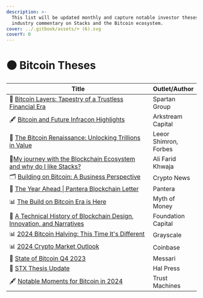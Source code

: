 ```yaml
---
description: >-
  This list will be updated monthly and capture notable investor theses or
  industry commentary on Stacks and the Bitcoin ecosystem.
cover: ../.gitbook/assets/+ (6).svg
coverY: 0
---
```


# 🟠 Bitcoin Theses

<table><thead><tr><th width="564">Title</th><th>Outlet/Author</th></tr></thead><tbody><tr><td>📙 <a href="https://bitcoinlayersreport.com/">Bitcoin Layers: Tapestry of a Trustless Financial Era</a></td><td>Spartan Group</td></tr><tr><td>🖋️ <a href="https://arkstreamcapital.medium.com/arkstream-capital-bitcoin-and-future-infracon-highlights-b9b3ac4777cd">Bitcoin and Future Infracon Highlights</a></td><td>Arkstream Capital</td></tr><tr><td>💭 <a href="https://www.forbes.com/sites/leeorshimron/2024/08/13/the-bitcoin-renaissance-unlocking-trillions-in-value/">The Bitcoin Renaissance: Unlocking Trillions in Value</a></td><td>Leeor Shimron, Forbes</td></tr><tr><td>💭<a href="https://www.linkedin.com/pulse/my-journey-blockchain-ecosystem-why-do-i-like-stacks-ali-farid-khwaja-wkybf?ref=stacksblog">My journey with the Blockchain Ecosystem and why do I like Stacks?</a></td><td>Ali Farid Khwaja</td></tr><tr><td>🗂️ <a href="https://cryptonews.com/news/building-on-bitcoin-a-business-perspective.htm">Building on Bitcoin: A Business Perspective</a></td><td>Crypto News </td></tr><tr><td>🌱 <a href="https://panteracapital.com/blockchain-letter/the-year-ahead-2024/">The Year Ahead | Pantera Blockchain Letter</a></td><td>Pantera</td></tr><tr><td> 📊 <a href="https://mythofmoney.substack.com/p/build-on-bitcoin-era-is-here">The Build on Bitcoin Era is Here</a></td><td>Myth of Money</td></tr><tr><td>🧪 <a href="https://foundationcapital.com/a-technical-history-of-blockchain-design-innovation-and-narratives-part-i/">A Technical History of Blockchain Design, Innovation, and Narratives</a></td><td>Foundation Capital</td></tr><tr><td>📊 <a href="https://www.grayscale.com/research/reports/2024-halving-this-time-its-actually-different">2024 Bitcoin Halving: This Time It's Different</a></td><td>Grayscale</td></tr><tr><td>📊 <a href="https://www.coinbase.com/nl/institutional/research-insights/research/market-intelligence/2024-crypto-market-outlook">2024 Crypto Market Outlook</a></td><td>Coinbase</td></tr><tr><td>🌱 <a href="https://messari.io/report/state-of-bitcoin-q4-2023">State of Bitcoin Q4 2023</a></td><td>Messari</td></tr><tr><td>👀 <a href="https://medium.com/@halp1120/stx-thesis-update-cd09b7f2cce8">STX Thesis Update</a></td><td>Hal Press</td></tr><tr><td>🖋️ <a href="https://trustmachines.co/blog/notable-moments-for-bitcoin-in-2024/?ref=stacksblog">Notable Moments for Bitcoin in 2024</a></td><td>Trust Machines</td></tr></tbody></table>

